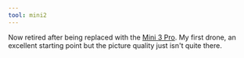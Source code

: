```yaml
---
tool: mini2
---
```


Now retired after being replaced with the [Mini 3 Pro](/gear/dji_mini_3_pro/). My first drone, an excellent starting point but the picture quality just isn't quite there.
